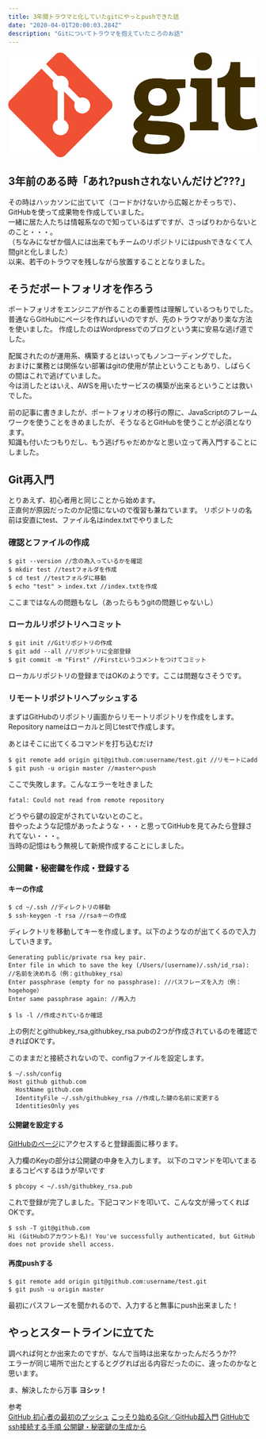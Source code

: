 ```yaml
---
title: 3年間トラウマと化していたgitにやっとpushできた話
date: "2020-04-01T20:00:03.284Z"
description: "Gitについてトラウマを抱えていたころのお話"
---
```

![Gitlogo](./Git-Logo-2Color.png)  
## 3年前のある時「あれ?pushされないんだけど???」
その時はハッカソンに出ていて（コードかけないから広報とかそっちで）、GitHubを使って成果物を作成していました。  
一緒に居た人たちは情報系なので知っているはずですが、さっぱりわからないとのこと・・・。  
（ちなみになぜか個人には出来てもチームのリポジトリにはpushできなくて人間gitと化しました）  
以来、若干のトラウマを残しながら放置することとなりました。  

## そうだポートフォリオを作ろう
ポートフォリオをエンジニアが作ることの重要性は理解しているつもりでした。  
普通ならGitHubにページを作ればいいのですが、先のトラウマがあり楽な方法を使いました。
作成したのはWordpressでのブログという実に安易な逃げ道でした。  

配属されたのが運用系、構築するとはいってもノンコーディングでした。  
おまけに業務とは関係ない部署はgitの使用が禁止ということもあり、しばらくの間はこれで逃げていました。  
今は消したとはいえ、AWSを用いたサービスの構築が出来るということは救いでした。  

前の記事に書きましたが、ポートフォリオの移行の際に、JavaScriptのフレームワークを使うことをきめましたが、そうなるとGitHubを使うことが必須となります。  
知識も付いたつもりだし、もう逃げちゃだめかなと思い立って再入門することにしました。  

## Git再入門  
とりあえず、初心者用と同じことから始めます。  
正直何が原因だったのか記憶にないので復習も兼ねています。
リポジトリの名前は安直にtest、ファイル名はindex.txtでやりました  

### 確認とファイルの作成

```
$ git --version //念の為入っているかを確認
$ mkdir test //testフォルダを作成
$ cd test //testフォルダに移動
$ echo "test" > index.txt //index.txtを作成
```
ここまではなんの問題もなし（あったらもうgitの問題じゃないし）  

### ローカルリポジトリへコミット
```
$ git init //Gitリポジトリの作成
$ git add --all //リポジトリに全部登録
$ git commit -m "First" //Firstというコメントをつけてコミット
```
ローカルリポジトリの登録まではOKのようです。ここは問題なさそうです。  

### リモートリポジトリへプッシュする
まずはGitHubのリポジトリ画面からリモートリポジトリを作成をします。  
Repository nameはローカルと同じtestで作成します。  

あとはそこに出てくるコマンドを打ち込むだけ
```
$ git remote add origin git@github.com:username/test.git //リモートにadd
$ git push -u origin master //masterへpush
```
ここで失敗します。こんなエラーを吐きました
```
fatal: Could not read from remote repository
```
どうやら鍵の設定がされていないとのこと。  
昔やったような記憶があったような・・・と思ってGitHubを見てみたら登録されてない・・・。  
当時の記憶はもう無視して新規作成することにしました。  

### 公開鍵・秘密鍵を作成・登録する
#### キーの作成
```
$ cd ~/.ssh //ディレクトリの移動
$ ssh-keygen -t rsa //rsaキーの作成
```
ディレクトリを移動してキーを作成します。以下のようなのが出てくるので入力していきます。

```
Generating public/private rsa key pair.
Enter file in which to save the key (/Users/(username)/.ssh/id_rsa): //名前を決めれる（例：githubkey_rsa）
Enter passphrase (empty for no passphrase): //パスフレーズを入力（例：hogehoge）
Enter same passphrase again: //再入力

$ ls -l //作成されているか確認
```
上の例だとgithubkey_rsa,githubkey_rsa.pubの2つが作成されているのを確認できればOKです。

このままだと接続されないので、configファイルを設定します。
```
$ ~/.ssh/config
Host github github.com
  HostName github.com
  IdentityFile ~/.ssh/githubkey_rsa //作成した鍵の名前に変更する
  IdentitiesOnly yes
```

#### 公開鍵を設定する
[GitHubのぺージ](https://github.com/settings/keys)にアクセスすると登録画面に移ります。  

入力欄のKeyの部分は公開鍵の中身を入力します。
以下のコマンドを叩いてまるまるコピペするほうが早いです
```
$ pbcopy < ~/.ssh/githubkey_rsa.pub
```

これで登録が完了しました。下記コマンドを叩いて、こんな文が帰ってくればOKです。
```
$ ssh -T git@github.com
Hi (GitHubのアカウント名)! You've successfully authenticated, but GitHub does not provide shell access.
```

#### 再度pushする
```
$ git remote add origin git@github.com:username/test.git
$ git push -u origin master
```
最初にパスフレーズを聞かれるので、入力すると無事にpush出来ました！

## やっとスタートラインに立てた
調べれば何とか出来たのですが、なんで当時は出来なかったんだろうか??  
エラーが同じ場所で出たとするとググれば出る内容だったのに、違ったのかなと思います。  

ま、解決したから万事 **ヨシッ！**  

参考  
[GitHub 初心者の最初のプッシュ](https://qiita.com/folivora/items/763d06b26bafd573a456)
[こっそり始めるGit／GitHub超入門](https://www.atmarkit.co.jp/ait/series/3190/)
[GitHubでssh接続する手順 公開鍵・秘密鍵の生成から](https://qiita.com/shizuma/items/2b2f873a0034839e47ce)
